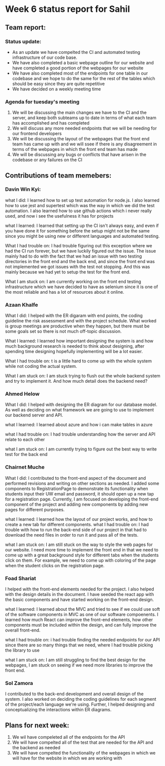 # Week 6 status report for Sahil

## Team report:
### Status update:
- As an update we have compelted the CI and automated testing infrastructure of our code base.
- We have also completed a basic webpage outline for our website and have completed a good
  portion of the webpages for our website
- We have also completed most of the endpoints for one table in our codebase and we hope to do the
  same for the rest of the tables which should be easy since they are quite repetitive
- We have decided on a weekly meeting time

### Agenda for tuesday's meeting
1. We will be discussing the main changes we have to the CI and the server, and keep both
   subteams up to date in terms of what each team has accomplished and has completed
2. We will discuss any more needed endpoints that we will be needing for our frontend developers
3. We will be discussing the layout of the webpages that the front end team has came up with and we
   will ssee if there is any disagreement in terms of the webpages in which the front end
   team has made
4. We will be discussing any bugs or conflicts that have arisen in the codebase or any failures
   on the CI


## Contributions of team memebers:

### Davin Win Kyi:

what I did:
I learned how to set up test automation for node.js. I also learned how to use jest and supertest
which was the way in which we did the test automation. I also learned how to use github actions
which i never really used, and now i see the usefulness it has for projects

what I learned:
I learned that setting up the CI isn't always easy, and even if you have done it for something before
the setup might not be the same since you might be using new or different languages and automated
testing.

What I had trouble on:
I had trouble figuring out this exception where we had the CI run forever, but we have luckily figured
out the issue. The issue mainly had to do with the fact that we had an issue with two testing directories
in the front end and the back end, and since the front end was not implemented we got issues with the
test not stopping. And this was mainly because we had yet to setup the test for the front end.

What I am stuck on:
I am currently working on the front end testing infrastructure which we have decided to have as selenium
since it is one of the most reliable and has a lot of resources about it online.


### Azaan Khalfe
What I did:
I helped with the ER digaram with end points, the coding guideline the risk assessment and with the project schedule. What worked is group meetings are productive when they happen, but there must be some goals set so there is not much off-topic discussion.


What I learned:
I learned how important designing the system is and how much background research is needed to think about designing, after spending time designing hopefully implementing will be a lot easier.


What I had trouble on:
t is a little hard to come up with the whole system while not coding the actual system.


What I am stuck on:
I am stuck trying to flush out the whole backend system and try to implement it. And how much detail does the backend need?


### Ahmed Helow

What I did:
I helped with designing the ER diagram for our database model. As well as deciding on what framework we are going to use to implement our backend server and API.


what I learned:
I learned about azure and how i can make tables in azure


what I had trouble on:
I had trouble understanding how the server and API relate to each other


what I am stuck on:
I am currently trying to figure out the best way to write test for the back end



### Chairnet Muche
What I did: I contributed to the front-end aspect of the document and performed revisions and writing on other sections as needed. I added some components to RegistrationPage to demonstrate its functionality when students input their UW email and password, it should open up a new tap for a registration page.  Currently, I am focused on developing the front-end component of the project and adding new components by adding new pages for different purposes.

what I learned: I learned how the layout of our project works, and how to create a new tab for different components.
what I had trouble on: I had trouble with how to run the back-end side of our project in that had to download the need files in order to run it and pass all of the tests. 

what I am stuck on: I am still stuck on the way to style the web pages for our website. I need more time to implement the front end in that we need to come up with a great background style for different tabs when the students click on them. For example, we need to come up with coloring of the page when the student clicks on the registration page.

### Foad Shariat

I helped with the front-end elements needed for the project. I also helped with the design details in the document. I have seeded the react app with the basic components and have started working on the front-end design.

what I learned:
I learned about the MVC and tried to see if we could use soft of the software components in MVC as one of our
software compoenents. I learned how much React can improve the front-end elements, how other components must be included within the design, and can fully improve the overall front-end.

what I had trouble on:
i had trouble finding the needed endpoints for our API since there are so many things that we need, where I had trouble picking the library to use

what I am stuck on:
I am still struggling to find the best design for the webpages, I am stuck on seeing if we need more libraries to improve the front end.


### Sol Zamora
I contributed to the back-end development and overall design of the system. I also worked on deciding the coding guidelines for each segment of the project/each language we're using. Further, I helped designing and conceptualizing the interactions within ER diagrams.


## Plans for next week:
1. We wil have compeleted all of the endpoints for the API
2. We will have compelted all of the test that are needed for the API and the backend as needed
3. We will have compelted the functionality of the webpages in which we will have for the website in
   which we are working with
